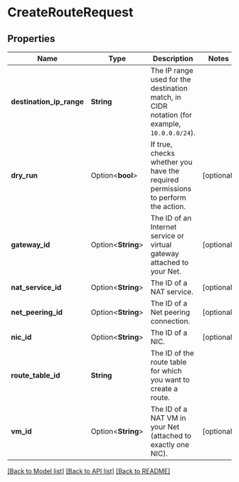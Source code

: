 # CreateRouteRequest

## Properties

Name | Type | Description | Notes
------------ | ------------- | ------------- | -------------
**destination_ip_range** | **String** | The IP range used for the destination match, in CIDR notation (for example, `10.0.0.0/24`). | 
**dry_run** | Option<**bool**> | If true, checks whether you have the required permissions to perform the action. | [optional]
**gateway_id** | Option<**String**> | The ID of an Internet service or virtual gateway attached to your Net. | [optional]
**nat_service_id** | Option<**String**> | The ID of a NAT service. | [optional]
**net_peering_id** | Option<**String**> | The ID of a Net peering connection. | [optional]
**nic_id** | Option<**String**> | The ID of a NIC. | [optional]
**route_table_id** | **String** | The ID of the route table for which you want to create a route. | 
**vm_id** | Option<**String**> | The ID of a NAT VM in your Net (attached to exactly one NIC). | [optional]

[[Back to Model list]](../README.md#documentation-for-models) [[Back to API list]](../README.md#documentation-for-api-endpoints) [[Back to README]](../README.md)


